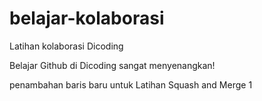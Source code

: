 # belajar-kolaborasi
Latihan kolaborasi Dicoding

Belajar Github di Dicoding sangat menyenangkan!

penambahan baris baru untuk Latihan Squash and Merge 1
